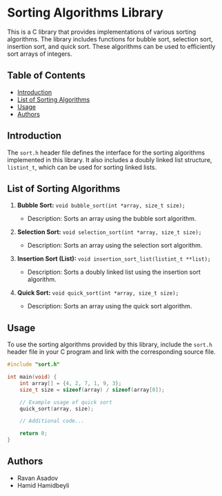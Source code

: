 # Sorting Algorithms Library

This is a C library that provides implementations of various sorting algorithms. The library includes functions for bubble sort, selection sort, insertion sort, and quick sort. These algorithms can be used to efficiently sort arrays of integers.

## Table of Contents

- [Introduction](#introduction)
- [List of Sorting Algorithms](#list-of-sorting-algorithms)
- [Usage](#usage)
- [Authors](#authors)

## Introduction

The `sort.h` header file defines the interface for the sorting algorithms implemented in this library. It also includes a doubly linked list structure, `listint_t`, which can be used for sorting linked lists.

## List of Sorting Algorithms

1. **Bubble Sort:** `void bubble_sort(int *array, size_t size);`
   - Description: Sorts an array using the bubble sort algorithm.
   
2. **Selection Sort:** `void selection_sort(int *array, size_t size);`
   - Description: Sorts an array using the selection sort algorithm.

3. **Insertion Sort (List):** `void insertion_sort_list(listint_t **list);`
   - Description: Sorts a doubly linked list using the insertion sort algorithm.

4. **Quick Sort:** `void quick_sort(int *array, size_t size);`
   - Description: Sorts an array using the quick sort algorithm.

## Usage

To use the sorting algorithms provided by this library, include the `sort.h` header file in your C program and link with the corresponding source file.

```c
#include "sort.h"

int main(void) {
    int array[] = {4, 2, 7, 1, 9, 3};
    size_t size = sizeof(array) / sizeof(array[0]);

    // Example usage of quick sort
    quick_sort(array, size);

    // Additional code...

    return 0;
}
```
## Authors
- Ravan Asadov
- Hamid Hamidbeyli
